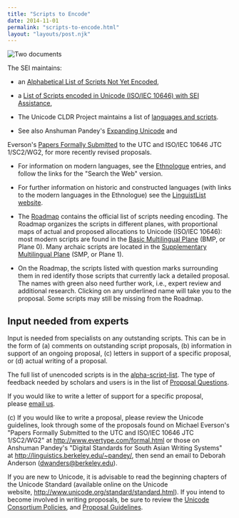 ```yaml
---
title: "Scripts to Encode"
date: 2014-11-01
permalink: "scripts-to-encode.html"
layout: "layouts/post.njk"
---
```


![Two documents](/sei/static/img/twodocs.jpg)


The SEI maintains:

-   an [Alphabetical List of Scripts Not Yet Encoded](scripts-not-encoded.html),

-   a [List of Scripts encoded in Unicode (ISO/IEC 10646) with SEI Assistance](scripts-encoded.html),

- The Unicode CLDR Project maintains a list of [languages and scripts](http://unicode.org/repos/cldr-tmp/trunk/diff/supplemental/scripts_and_languages.html).

- See also Anshuman Pandey's [Expanding Unicode](https://pandey.github.io/unicode/) and

Everson's [Papers Formally Submitted](http://www.evertype.com/formal.html) to the UTC and ISO/IEC 10646 JTC 1/SC2/WG2, for more recently revised proposals.

- For information on modern languages, see the [Ethnologue](http://www.ethnologue.com/) entries, and follow the links for the "Search the Web" version.

- For further information on historic and constructed languages (with links to the modern languages in the Ethnologue) see the [LinguistList website](http://linguistlist.org/forms/langs/find-a-language-or-family.cfm).

- The [Roadmap](http://www.unicode.org/roadmaps) contains the official list of scripts needing encoding. The Roadmap organizes the scripts in different planes, with proportional maps of actual and proposed allocations to Unicode (ISO/IEC 10646): most modern scripts are found in the [Basic Multilingual Plane](http://www.unicode.org/roadmaps/bmp/) (BMP, or Plane 0). Many archaic scripts are located in the [Supplementary Multilingual Plane](http://www.unicode.org/roadmaps/smp/) (SMP, or Plane 1).

- On the Roadmap, the scripts listed with question marks surrounding them in red identify those scripts that currently lack a detailed proposal. The names with green also need further work, i.e., expert review and additional research. Clicking on any underlined name will take you to the proposal. Some scripts may still be missing from the Roadmap.

## Input needed from experts

Input is needed from specialists on any outstanding scripts. This can be in the form of (a) comments on outstanding script proposals, (b) information in support of an ongoing proposal, (c) letters in support of a specific proposal, or (d) actual writing of a proposal.

The full list of unencoded scripts is in the [alpha-script-list](scripts-not-encoded.html). The type of feedback needed by scholars and users is in the list of [Proposal Questions](proposal-questions.html).

If you would like to write a letter of support for a specific proposal, please [email us](mailto:dwanders@berkeley.edu).

(c) If you would like to write a proposal, please review the Unicode guidelines, look through some of the proposals found on Michael Everson's "Papers Formally Submitted to the UTC and ISO/IEC 10646 JTC 1/SC2/WG2" at <http://www.evertype.com/formal.html> or those on Anshuman Pandey's "Digital Standards for South Asian Writing Systems" at <http://linguistics.berkeley.edu/~pandey/>, then send an email to Deborah Anderson (<dwanders@berkeley.edu>).

If you are new to Unicode, it is advisable to read the beginning chapters of the Unicode Standard (available online on the Unicode website, <http://www.unicode.org/standard/standard.html>). If you intend to become involved in writing proposals, be sure to review the [Unicode Consortium Policies](http://www.unicode.org/policies/policies.html), and [Proposal Guidelines](http://www.unicode.org/pending/proposals.html).
